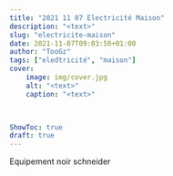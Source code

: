 ```yaml
---
title: "2021 11 07 Electricité Maison"
description: "<text>"
slug: "electricite-maison"
date: 2021-11-07T09:03:50+01:00
author: "TooGz"
tags: ["eledtricité", "maison"]
cover:
    image: img/cover.jpg
    alt: "<text>"
    caption: "<text>"
    


ShowToc: true
draft: true
---
```




Equipement noir schneider
